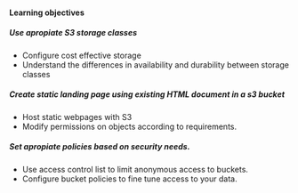 #### Learning objectives

##### Use apropiate S3 storage classes
   
 + Configure cost effective storage
 + Understand the differences in availability and durability between storage classes

##### Create static landing page using existing HTML document in a s3 bucket

 + Host static webpages with S3
 + Modify permissions on objects according to requirements.

##### Set apropiate policies based on security needs.

 + Use access control list to limit anonymous access to buckets.
 + Configure bucket policies to fine tune access to your data.
